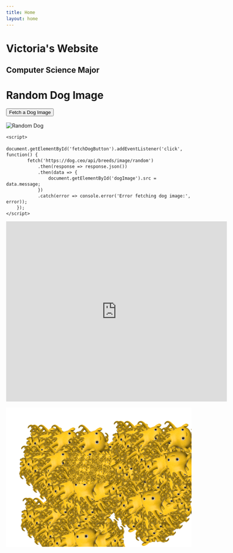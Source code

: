 ```yaml
---
title: Home
layout: home
---
```


# Victoria's Website
## Computer Science Major

<html lang="en">
<head>
    <meta charset="UTF-8">
    <meta name="viewport" content="width=device-width, initial-scale=1.0">
    <title>Random Dog Image</title>
</head>
<body>
    <h1>Random Dog Image</h1>
    <button id="fetchDogButton">Fetch a Dog Image</button>
    <br><br>
    <img id="dogImage" src="" alt="Random Dog" width="300">
    
    <script>
        document.getElementById('fetchDogButton').addEventListener('click', function() {
            fetch('https://dog.ceo/api/breeds/image/random')
                .then(response => response.json())
                .then(data => {
                    document.getElementById('dogImage').src = data.message;
                })
                .catch(error => console.error('Error fetching dog image:', error));
        });
    </script>
</body>
</html>

<iframe width="600" height="490" frameBorder=0 allowfullscreen allow="geolocation; microphone;camera" src="https://snap.berkeley.edu/embed?projectname=fractal%20leaf_simulation&username=knemeyer&showTitle=true&showAuthor=true&editButton=true&pauseButton=true"></iframe>

![Victoria's Professional Headshot](alonzo.png)
